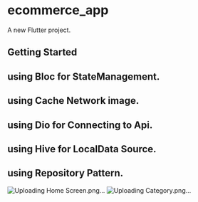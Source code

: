 # ecommerce_app

A new Flutter project.

## Getting Started

## using Bloc for StateManagement.
## using Cache Network image.
## using Dio for Connecting to Api.
## using Hive for LocalData Source.
## using Repository Pattern.
![Uploading Home Screen.png…]()
![Uploading Category.png…]()



